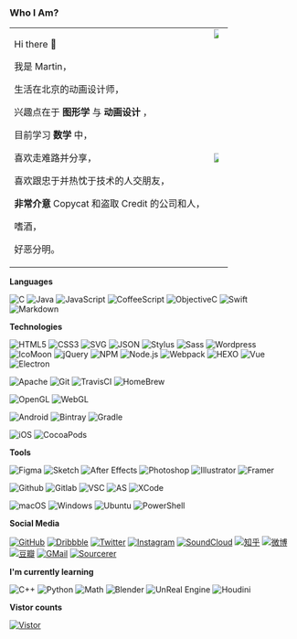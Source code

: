 ### Who I Am?

<!--
**MartinRGB/martinrgb** is a ✨ _special_ ✨ repository because its `README.md` (this file) appears on your GitHub profile.

Here are some ideas to get you started:

- 🔭 I’m currently working on ...
- 🌱 I’m currently learning ...
- 👯 I’m looking to collaborate on ...
- 🤔 I’m looking for help with ...
- 💬 Ask me about ...
- 📫 How to reach me: ...
- 😄 Pronouns: ...
- ⚡ Fun fact: ...
![MartinRGB's github stats](https://github-readme-stats.vercel.app/api?username=martinrgb&show_icons=true)
![Top Langs](https://github-readme-stats.vercel.app/api/top-langs/?username=martinrgb&layout=compact)

-->

<table>
    <tbody>
        <tr>
            <td rowspan=4>
              
Hi there 👋

我是 Martin，

生活在北京的动画设计师，

兴趣点在于 __图形学__ 与 __动画设计__ ，

目前学习 __数学__ 中，

喜欢走难路并分享，

喜欢跟忠于并热忱于技术的人交朋友，

__非常介意__ Copycat 和盗取 Credit 的公司和人，

嗜酒，

好恶分明。
          </td>
            <td rowspan=2>
	<img style="max-width: 50% !important;" src="https://github-readme-stats.vercel.app/api/top-langs/?username=martinrgb&card_width=495" />
	
</td>
        </tr>
        <tr>
        </tr>
        <tr>
            <td rowspan=2><img style="max-width: 50% !important;" src="https://github-readme-stats.vercel.app/api?username=martinrgb&show_icons=true" /></td>
        </tr>
        <tr>
        </tr>
    </tbody>
</table>


**Languages**

![C](https://img.shields.io/badge/-C-000?&logo=C)
![Java](https://img.shields.io/badge/-Java-000?&logo=Java)
![JavaScript](https://img.shields.io/badge/-JavaScript-000?&logo=JavaScript)
![CoffeeScript](https://img.shields.io/badge/-CoffeeScript-000?&logo=CoffeeScript)
![ObjectiveC](https://img.shields.io/badge/-ObjectiveC-000?&logo=apple)
![Swift](https://img.shields.io/badge/-Swift-000?&logo=Swift)
![Markdown](https://img.shields.io/badge/-Markdown-000?&logo=Markdown)

**Technologies**

![HTML5](https://img.shields.io/badge/-HTML5-000?&logo=HTML5)
![CSS3](https://img.shields.io/badge/-CSS3-000?&logo=CSS3)
![SVG](https://img.shields.io/badge/-SVG-000?&logo=SVG)
![JSON](https://img.shields.io/badge/-JSON-000?&logo=JSON)
![Stylus](https://img.shields.io/badge/-Stylus-000?&logo=Stylus)
![Sass](https://img.shields.io/badge/-Sass-000?&logo=Sass)
![Wordpress](https://img.shields.io/badge/-WordPress-000?&logo=Wordpress)
![IcoMoon](https://img.shields.io/badge/-IcoMoon-000?&logo=IcoMoon)
![jQuery](https://img.shields.io/badge/-jQuery-000?&logo=jquery)
![NPM](https://img.shields.io/badge/-NPM-000?&logo=npm)
![Node.js](https://img.shields.io/badge/-Node.js-000?&logo=node.js)
![Webpack](https://img.shields.io/badge/-Webpack-000?&logo=Webpack)
![HEXO](https://img.shields.io/badge/-HEXO-000?&logo=hexo)
![Vue](https://img.shields.io/badge/-Vue-000?&logo=vue.js)
![Electron](https://img.shields.io/badge/-Electron-000?&logo=Electron)

![Apache](https://img.shields.io/badge/-Apache-000?&logo=Apache)
![Git](https://img.shields.io/badge/-Git-000?&logo=git)
![TravisCI](https://img.shields.io/badge/-TravisCI-000?&logo=Travis-CI)
![HomeBrew](https://img.shields.io/badge/-HomeBrew-000?&logo=HomeBrew)

![OpenGL](https://img.shields.io/badge/-OpenGL-000?&logo=opengl)
![WebGL](https://img.shields.io/badge/-WebGL-000?&logo=webgl)

![Android](https://img.shields.io/badge/-Android-000?&logo=android)
![Bintray](https://img.shields.io/badge/-Bintray-000?&logo=jfrog-bintray)
![Gradle](https://img.shields.io/badge/-Gradle-000?&logo=Gradle)

![iOS](https://img.shields.io/badge/-iOS-000?&logo=iOS)
![CocoaPods](https://img.shields.io/badge/-CocoaPods-000?&logo=CocoaPods)


**Tools**

![Figma](https://img.shields.io/badge/-Figma-000?&logo=Figma)
![Sketch](https://img.shields.io/badge/-Sketch-000?&logo=Sketch)
![After Effects](https://img.shields.io/badge/-AfterEffects-000?&logo=adobe-after-effects)
![Photoshop](https://img.shields.io/badge/-Photoshop-000?&logo=adobe-photoshop)
![Illustrator](https://img.shields.io/badge/-Illustrator-000?&logo=adobe-Illustrator)
![Framer](https://img.shields.io/badge/-Framer-000?&logo=framer)

![Github](https://img.shields.io/badge/-Github-000?&logo=Github)
![Gitlab](https://img.shields.io/badge/-Gitlab-000?&logo=Gitlab)
![VSC](https://img.shields.io/badge/-VSCode-000?&logo=visual-studio-code)
![AS](https://img.shields.io/badge/-AndroidStudio-000?&logo=android-studio)
![XCode](https://img.shields.io/badge/-Xcode-000?&logo=XCode)

![macOS](https://img.shields.io/badge/-macOS-000?&logo=Apple)
![Windows](https://img.shields.io/badge/-Windows-000?&logo=Windows)
![Ubuntu](https://img.shields.io/badge/-Ubuntu-000?&logo=Ubuntu)
![PowerShell](https://img.shields.io/badge/-PowerShell-000?&logo=powershell)

**Social Media**

<p align="left">
<a href="https://github.com/martinrgb"><img src="https://img.shields.io/badge/-GitHub-000?logo=GitHub" alt="GitHub"></a>
<a href="https://dribbble.com/martinrgb"><img src="https://img.shields.io/badge/-Dribbble-000?logo=dribbble" alt="Dribbble"></a>
<a href="https://twitter.com/qiuyinsen"><img src="https://img.shields.io/badge/-Twitter-000?logo=Twitter" alt="Twitter"></a>
<a href="https://www.instagram.com/martinrgb/"><img src="https://img.shields.io/badge/-Instagram-000?logo=Instagram" alt="Instagram"></a>
<a href="https://soundcloud.com/martinrgb"><img src="https://img.shields.io/badge/-SoundCloud-000?logo=SoundCloud" alt="SoundCloud"></a>
<a href="https://www.zhihu.com/people/martinrgb"><img src="https://img.shields.io/badge/-知乎-000?logo=zhihu" alt="知乎"></a>
<a href="https://weibo.com/1956547962"><img src="https://img.shields.io/badge/-微博-000?logo=sina-weibo" alt="微博"></a>
<a href="https://www.douban.com/people/MartinRGB/"><img src="https://img.shields.io/badge/-豆瓣-000?logo=douban" alt="豆瓣"></a>
<a href="mailto:qiuyinsen@gmail.com"><img src="https://img.shields.io/badge/-GMail-000?logo=Gmail" alt="GMail"></a>
<a href="https://sourcerer.io/martinrgb"><img src="https://img.shields.io/badge/-Sourcerer.io-000?" alt="Sourcerer"></a>
</p>

**I'm currently learning**

![C++](https://img.shields.io/badge/-C++-000?&logo=c%2B%2B)
![Python](https://img.shields.io/badge/-Python-000?&logo=Python)
![Math](https://img.shields.io/badge/-Math-000?&logo=mathworks)
![Blender](https://img.shields.io/badge/-Blender-000?&logo=blender)
![UnReal Engine](https://img.shields.io/badge/-UnReal-000?&logo=unreal-engine)
![Houdini](https://img.shields.io/badge/-Houdini-000?&logo=Houdini)

**Vistor counts**

<a href="https://github.com/martinrgb"><img src="https://visitor-badge.glitch.me/badge?page_id=martinrgb.martinrgb&color" alt="Vistor"></a>

